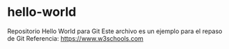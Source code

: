 # hello-world
Repositorio Hello World para Git
Este archivo es un ejemplo para el repaso de Git
Referencia: https://www.w3schools.com
